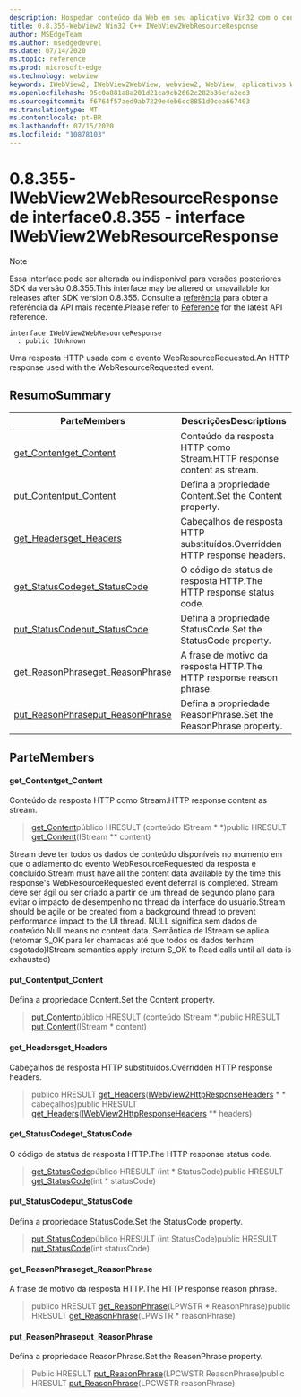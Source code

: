 ```yaml
---
description: Hospedar conteúdo da Web em seu aplicativo Win32 com o controle WebView2 do Microsoft Edge
title: 0.8.355-WebView2 Win32 C++ IWebView2WebResourceResponse
author: MSEdgeTeam
ms.author: msedgedevrel
ms.date: 07/14/2020
ms.topic: reference
ms.prod: microsoft-edge
ms.technology: webview
keywords: IWebView2, IWebView2WebView, webview2, WebView, aplicativos Win32, Win32, Edge
ms.openlocfilehash: 95c0a881a8a201d21ca9cb2662c282b36efa2ed3
ms.sourcegitcommit: f6764f57aed9ab7229e4eb6cc8851d0cea667403
ms.translationtype: MT
ms.contentlocale: pt-BR
ms.lasthandoff: 07/15/2020
ms.locfileid: "10878103"
---
```

# <span data-ttu-id="bebac-104">0.8.355-IWebView2WebResourceResponse de interface</span><span class="sxs-lookup"><span data-stu-id="bebac-104">0.8.355 - interface IWebView2WebResourceResponse</span></span> 

> [!NOTE]
> <span data-ttu-id="bebac-105">Essa interface pode ser alterada ou indisponível para versões posteriores SDK da versão 0.8.355.</span><span class="sxs-lookup"><span data-stu-id="bebac-105">This interface may be altered or unavailable for releases after SDK version 0.8.355.</span></span> <span data-ttu-id="bebac-106">Consulte a [referência](../../../webview2-api-reference.md) para obter a referência da API mais recente.</span><span class="sxs-lookup"><span data-stu-id="bebac-106">Please refer to [Reference](../../../webview2-api-reference.md) for the latest API reference.</span></span>

```
interface IWebView2WebResourceResponse
  : public IUnknown
```

<span data-ttu-id="bebac-107">Uma resposta HTTP usada com o evento WebResourceRequested.</span><span class="sxs-lookup"><span data-stu-id="bebac-107">An HTTP response used with the WebResourceRequested event.</span></span>

## <span data-ttu-id="bebac-108">Resumo</span><span class="sxs-lookup"><span data-stu-id="bebac-108">Summary</span></span>

 <span data-ttu-id="bebac-109">Parte</span><span class="sxs-lookup"><span data-stu-id="bebac-109">Members</span></span>                        | <span data-ttu-id="bebac-110">Descrições</span><span class="sxs-lookup"><span data-stu-id="bebac-110">Descriptions</span></span>
--------------------------------|---------------------------------------------
[<span data-ttu-id="bebac-111">get_Content</span><span class="sxs-lookup"><span data-stu-id="bebac-111">get_Content</span></span>](#get_content) | <span data-ttu-id="bebac-112">Conteúdo da resposta HTTP como Stream.</span><span class="sxs-lookup"><span data-stu-id="bebac-112">HTTP response content as stream.</span></span>
[<span data-ttu-id="bebac-113">put_Content</span><span class="sxs-lookup"><span data-stu-id="bebac-113">put_Content</span></span>](#put_content) | <span data-ttu-id="bebac-114">Defina a propriedade Content.</span><span class="sxs-lookup"><span data-stu-id="bebac-114">Set the Content property.</span></span>
[<span data-ttu-id="bebac-115">get_Headers</span><span class="sxs-lookup"><span data-stu-id="bebac-115">get_Headers</span></span>](#get_headers) | <span data-ttu-id="bebac-116">Cabeçalhos de resposta HTTP substituídos.</span><span class="sxs-lookup"><span data-stu-id="bebac-116">Overridden HTTP response headers.</span></span>
[<span data-ttu-id="bebac-117">get_StatusCode</span><span class="sxs-lookup"><span data-stu-id="bebac-117">get_StatusCode</span></span>](#get_statuscode) | <span data-ttu-id="bebac-118">O código de status de resposta HTTP.</span><span class="sxs-lookup"><span data-stu-id="bebac-118">The HTTP response status code.</span></span>
[<span data-ttu-id="bebac-119">put_StatusCode</span><span class="sxs-lookup"><span data-stu-id="bebac-119">put_StatusCode</span></span>](#put_statuscode) | <span data-ttu-id="bebac-120">Defina a propriedade StatusCode.</span><span class="sxs-lookup"><span data-stu-id="bebac-120">Set the StatusCode property.</span></span>
[<span data-ttu-id="bebac-121">get_ReasonPhrase</span><span class="sxs-lookup"><span data-stu-id="bebac-121">get_ReasonPhrase</span></span>](#get_reasonphrase) | <span data-ttu-id="bebac-122">A frase de motivo da resposta HTTP.</span><span class="sxs-lookup"><span data-stu-id="bebac-122">The HTTP response reason phrase.</span></span>
[<span data-ttu-id="bebac-123">put_ReasonPhrase</span><span class="sxs-lookup"><span data-stu-id="bebac-123">put_ReasonPhrase</span></span>](#put_reasonphrase) | <span data-ttu-id="bebac-124">Defina a propriedade ReasonPhrase.</span><span class="sxs-lookup"><span data-stu-id="bebac-124">Set the ReasonPhrase property.</span></span>

## <span data-ttu-id="bebac-125">Parte</span><span class="sxs-lookup"><span data-stu-id="bebac-125">Members</span></span>

#### <span data-ttu-id="bebac-126">get_Content</span><span class="sxs-lookup"><span data-stu-id="bebac-126">get_Content</span></span> 

<span data-ttu-id="bebac-127">Conteúdo da resposta HTTP como Stream.</span><span class="sxs-lookup"><span data-stu-id="bebac-127">HTTP response content as stream.</span></span>

> <span data-ttu-id="bebac-128">[get_Content](#get_content)público HRESULT (conteúdo IStream \* \*)</span><span class="sxs-lookup"><span data-stu-id="bebac-128">public HRESULT [get_Content](#get_content)(IStream \*\* content)</span></span>

<span data-ttu-id="bebac-129">Stream deve ter todos os dados de conteúdo disponíveis no momento em que o adiamento do evento WebResourceRequested da resposta é concluído.</span><span class="sxs-lookup"><span data-stu-id="bebac-129">Stream must have all the content data available by the time this response's WebResourceRequested event deferral is completed.</span></span> <span data-ttu-id="bebac-130">Stream deve ser ágil ou ser criado a partir de um thread de segundo plano para evitar o impacto de desempenho no thread da interface do usuário.</span><span class="sxs-lookup"><span data-stu-id="bebac-130">Stream should be agile or be created from a background thread to prevent performance impact to the UI thread.</span></span> <span data-ttu-id="bebac-131">NULL significa sem dados de conteúdo.</span><span class="sxs-lookup"><span data-stu-id="bebac-131">Null means no content data.</span></span> <span data-ttu-id="bebac-132">Semântica de IStream se aplica (retornar S_OK para ler chamadas até que todos os dados tenham esgotado)</span><span class="sxs-lookup"><span data-stu-id="bebac-132">IStream semantics apply (return S_OK to Read calls until all data is exhausted)</span></span>

#### <span data-ttu-id="bebac-133">put_Content</span><span class="sxs-lookup"><span data-stu-id="bebac-133">put_Content</span></span> 

<span data-ttu-id="bebac-134">Defina a propriedade Content.</span><span class="sxs-lookup"><span data-stu-id="bebac-134">Set the Content property.</span></span>

> <span data-ttu-id="bebac-135">[put_Content](#put_content)público HRESULT (conteúdo IStream \*)</span><span class="sxs-lookup"><span data-stu-id="bebac-135">public HRESULT [put_Content](#put_content)(IStream \* content)</span></span>

#### <span data-ttu-id="bebac-136">get_Headers</span><span class="sxs-lookup"><span data-stu-id="bebac-136">get_Headers</span></span> 

<span data-ttu-id="bebac-137">Cabeçalhos de resposta HTTP substituídos.</span><span class="sxs-lookup"><span data-stu-id="bebac-137">Overridden HTTP response headers.</span></span>

> <span data-ttu-id="bebac-138">público HRESULT [get_Headers](#get_headers)([IWebView2HttpResponseHeaders](IWebView2HttpResponseHeaders.md) \* \* cabeçalhos)</span><span class="sxs-lookup"><span data-stu-id="bebac-138">public HRESULT [get_Headers](#get_headers)([IWebView2HttpResponseHeaders](IWebView2HttpResponseHeaders.md) \*\* headers)</span></span>

#### <span data-ttu-id="bebac-139">get_StatusCode</span><span class="sxs-lookup"><span data-stu-id="bebac-139">get_StatusCode</span></span> 

<span data-ttu-id="bebac-140">O código de status de resposta HTTP.</span><span class="sxs-lookup"><span data-stu-id="bebac-140">The HTTP response status code.</span></span>

> <span data-ttu-id="bebac-141">[get_StatusCode](#get_statuscode)público HRESULT (int \* StatusCode)</span><span class="sxs-lookup"><span data-stu-id="bebac-141">public HRESULT [get_StatusCode](#get_statuscode)(int \* statusCode)</span></span>

#### <span data-ttu-id="bebac-142">put_StatusCode</span><span class="sxs-lookup"><span data-stu-id="bebac-142">put_StatusCode</span></span> 

<span data-ttu-id="bebac-143">Defina a propriedade StatusCode.</span><span class="sxs-lookup"><span data-stu-id="bebac-143">Set the StatusCode property.</span></span>

> <span data-ttu-id="bebac-144">[put_StatusCode](#put_statuscode)público HRESULT (int StatusCode)</span><span class="sxs-lookup"><span data-stu-id="bebac-144">public HRESULT [put_StatusCode](#put_statuscode)(int statusCode)</span></span>

#### <span data-ttu-id="bebac-145">get_ReasonPhrase</span><span class="sxs-lookup"><span data-stu-id="bebac-145">get_ReasonPhrase</span></span> 

<span data-ttu-id="bebac-146">A frase de motivo da resposta HTTP.</span><span class="sxs-lookup"><span data-stu-id="bebac-146">The HTTP response reason phrase.</span></span>

> <span data-ttu-id="bebac-147">público HRESULT [get_ReasonPhrase](#get_reasonphrase)(LPWSTR \* ReasonPhrase)</span><span class="sxs-lookup"><span data-stu-id="bebac-147">public HRESULT [get_ReasonPhrase](#get_reasonphrase)(LPWSTR \* reasonPhrase)</span></span>

#### <span data-ttu-id="bebac-148">put_ReasonPhrase</span><span class="sxs-lookup"><span data-stu-id="bebac-148">put_ReasonPhrase</span></span> 

<span data-ttu-id="bebac-149">Defina a propriedade ReasonPhrase.</span><span class="sxs-lookup"><span data-stu-id="bebac-149">Set the ReasonPhrase property.</span></span>

> <span data-ttu-id="bebac-150">Public HRESULT [put_ReasonPhrase](#put_reasonphrase)(LPCWSTR ReasonPhrase)</span><span class="sxs-lookup"><span data-stu-id="bebac-150">public HRESULT [put_ReasonPhrase](#put_reasonphrase)(LPCWSTR reasonPhrase)</span></span>

